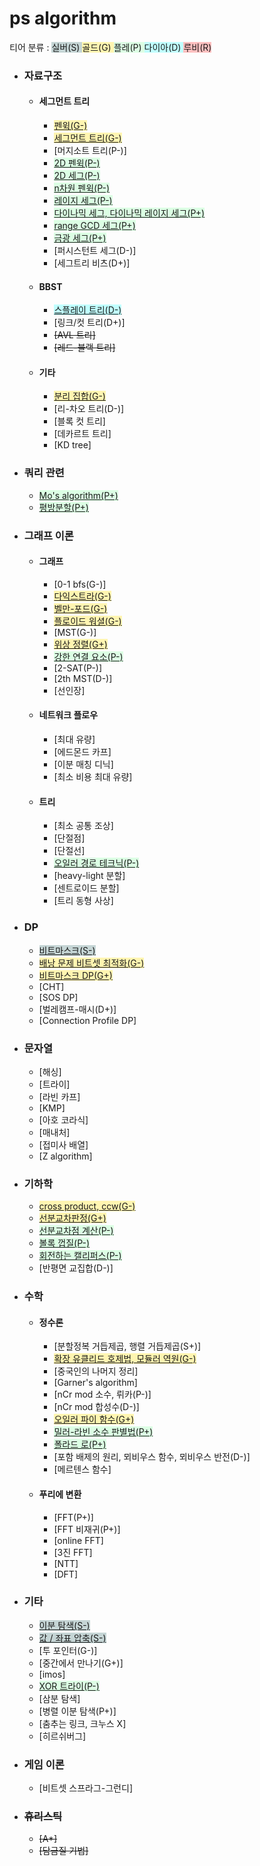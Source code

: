 <style>
  .silver { background-color:#C5D5D5 }
  .gold { background-color:#FFF5B1 }
  .platinum { background-color:#DCFFE4 }
  .diamond { background-color:#C0FFFF }
  .ruby { background-color:#FFC0C0 }
</style>

# ps algorithm
티어 분류 :
<span class="silver">실버(S)<span>
<span class="gold">골드(G)<span>
<span class="platinum">플레(P)<span>
<span class="diamond">다이아(D)<span>
<span class="ruby">루비(R)<span>

* ### 자료구조
  * #### 세그먼트 트리
    * <span class="gold">[펜윅(G-)](/자료구조/세그먼트%20트리/FenwickTree.md)</span>
    * <span class="gold">[세그먼트 트리(G-)](/자료구조/세그먼트%20트리/SegmentTree.md)</span>
    * <span class="">[머지소트 트리(P-)]</span>
    * <span class="platinum">[2D 펜윅(P-)](/자료구조/세그먼트%20트리/FenwickTree2D.md)</span>
    * <span class="platinum">[2D 세그(P-)](/자료구조/세그먼트%20트리/SegmentTree2D.md)</span>
    * <span class="platinum">[n차원 펜윅(P-)](/자료구조/세그먼트%20트리/Multi%20Dimensional%20FenwickTree.md)</span>
    * <span class="platinum">[레이지 세그(P-)](/자료구조/세그먼트%20트리/SegmentTree(Lazy%20Propagation).md)</span>
    * <span class="platinum">[다이나믹 세그, 다이나믹 레이지 세그(P+)](/자료구조/세그먼트%20트리/Dynamic%20SegmentTree.md)</span>
    * <span class="platinum">[range GCD 세그(P+)](/자료구조/세그먼트%20트리/GCD%20SegmentTree.md)</span>
    * <span class="platinum">[금광 세그(P+)](/자료구조/세그먼트%20트리/Gold%20Mine%20SegmentTree.md)</span>
    * <span class="">[퍼시스턴트 세그(D-)]</span>
    * <span class="">[세그트리 비츠(D+)]</span>
  * #### BBST
    * <span class="diamond">[스플레이 트리(D-)](/자료구조/BBST/SplayTree.md)</span>
    * <span class="">[링크/컷 트리(D+)]</span>
    * ~~<span class="">[AVL 트리]</span>~~
    * ~~<span class="">[레드-블랙 트리]</span>~~
  * #### 기타
    * <span class="gold">[분리 집합(G-)](/자료구조/기타/Disjoint%20Set.md)</span>
    * <span class="">[리-차오 트리(D-)]</span>
    * <span class="">[블록 컷 트리]</span>
    * <span class="">[데카르트 트리]</span>
    * <span class="">[KD tree]</span>
    <!-- * <span class="">[B-tree]</span>
    * <span class="">[wavelet 트리(P+)]</span>
    * <span class="">[회문 트리(D+)]</span>
    * <span class="">[도미네이터 트리(D+)]</span>
    * <span class="">[접미사 트리(R-)]</span>
    * <span class="">[탑 트리(R+)]</span> -->
* ### 쿼리 관련
  * <span class="platinum">[Mo's algorithm(P+)](/쿼리%20관련/Mo's%20Algorithm.md)</span>
  * <span class="platinum">[평방분할(P+)](/쿼리%20관련/Sqrt%20Decomposition.md)</span>
* ### 그래프 이론
  * #### 그래프
    * <span class="">[0-1 bfs(G-)]</span>
    * <span class="gold">[다익스트라(G-)](/그래프%20이론/그래프/Dijkstra.md)</span>
    * <span class="gold">[벨만-포드(G-)](/그래프%20이론/그래프/Bellman-Ford.md)</span>
    * <span class="gold">[플로이드 워셜(G-)](/그래프%20이론/그래프/Floyd-Warshall.md)</span>
    * <span class="">[MST(G-)]</span>
    * <span class="gold">[위상 정렬(G+)](/그래프%20이론/그래프/Topological%20Sort.md)</span>
    * <span class="platinum">[강한 연결 요소(P-)](/그래프%20이론/그래프/Strongly%20Connected%20Component.md)</span>
    * <span class="">[2-SAT(P-)]</span>
    * <span class="">[2th MST(D-)]</span>
    * <span class="">[선인장]</span>
    <!-- * <span class="">[유향 MST(D+)]</span> -->
    <!-- * <span class="">[최소 차수 MST]</span> -->
  * #### 네트워크 플로우
    * <span class="">[최대 유량]</span>
    * <span class="">[에드몬드 카프]</span>
    * <span class="">[이분 매칭 디닉]</span>
    * <span class="">[최소 비용 최대 유량]</span>
  * #### 트리
    * <span class="">[최소 공통 조상]</span>
    * <span class="">[단절점]</span>
    * <span class="">[단절선]</span>
    * <span class="platinum">[오일러 경로 테크닉(P-)](/그래프%20이론/트리/Euler%20Tour%20Technique.md)</span>
    * <span class="">[heavy-light 분할]</span>
    * <span class="">[센트로이드 분할]</span>
    * <span class="">[트리 동형 사상]</span>
* ### DP
  * <span class="silver">[비트마스크(S-)](/DP/Bitmask.md)</span>
  * <span class="gold">[배낭 문제 비트셋 최적화(G-)](/DP/Bitset%20Knapsack.md)</span>
  * <span class="gold">[비트마스크 DP(G+)](/DP/Bitmask%20DP.md)</span>
  * <span class="">[CHT]</span>
  * <span class="">[SOS DP]</span>
  * <span class="">[벌레캠프-매시(D+)]</span>
  * <span class="">[Connection Profile DP]</span>
* ### 문자열
  * <span class="">[해싱]</span>
  * <span class="">[트라이]</span>
  * <span class="">[라빈 카프]</span>
  * <span class="">[KMP]</span>
  * <span class="">[아호 코라식]</span>
  * <span class="">[매내처]</span>
  * <span class="">[접미사 배열]</span>
  * <span class="">[Z algorithm]</span>
* ### 기하학
  * <span class="gold">[cross product, ccw(G-)](/기하학/cross%20product,%20ccw.md)</span>
  * <span class="gold">[선분교차판정(G+)](/기하학/Line-Line%20Intersection%20check.md)</span>
  * <span class="platinum">[선분교차점 계산(P-)](/기하학/Line-Line%20Intersection%20calculate.md)</span>
  * <span class="platinum">[볼록 껍질(P-)](/기하학/Graham%20Scan.md)</span>
  * <span class="platinum">[회전하는 캘리퍼스(P-)](/기하학/Rotating%20Calipers.md)</span>
  * <span class="">[반평면 교집합(D-)]</span>
* ### 수학
  * #### 정수론
    * <span class="">[분할정복 거듭제곱, 행렬 거듭제곱(S+)]</span>
    * <span class="gold">[확장 유클리드 호제법, 모듈러 역원(G-)](/수학/정수론/ExtendedGCD,%20Modular%20Inverse.md)</span>
    * <span class="">[중국인의 나머지 정리]</span>
    * <span class="">[Garner's algorithm]</span>
    * <span class="">[nCr mod 소수, 뤼카(P-)]</span>
    * <span class="">[nCr mod 합성수(D-)]</span>
    * <span class="gold">[오일러 파이 함수(G+)](/수학/정수론/Euler's%20Totient%20Function.md)</span>
    * <span class="platinum">[밀러-라빈 소수 판별법(P+)](/수학/정수론/MillerRabin.md)</span>
    * <span class="platinum">[폴라드 로(P+)](/수학/정수론/PollardRho.md)</span>
    * <span class="">[포함 배제의 원리, 뫼비우스 함수, 뫼비우스 반전(D-)]</span>
    * <span class="">[메르텐스 함수]</span>
  * #### 푸리에 변환
    * <span class="">[FFT(P+)]</span>
    * <span class="">[FFT 비재귀(P+)]</span>
    * <span class="">[online FFT]</span>
    * <span class="">[3진 FFT]</span>
    * <span class="">[NTT]</span>
    * <span class="">[DFT]</span>
* ### 기타
  * <span class="silver">[이분 탐색(S-)](/기타/Binary%20Search.md)</span>
  * <span class="silver">[값 / 좌표 압축(S-)](/기타/Coordinate%20Compression.md)</span>
  * <span class="">[투 포인터(G-)]</span>
  * <span class="">[중간에서 만나기(G+)]</span>
  * <span class="">[imos]</span>
  * <span class="platinum">[XOR 트라이(P-)](/기타/XOR%20Trie.md)</span>
  * <span class="">[삼분 탐색]</span>
  * <span class="">[병렬 이분 탐색(P+)]</span>
  * <span class="">[춤추는 링크, 크누스 X]</span>
  * <span class="">[히르쉬버그]</span>
* ### 게임 이론
  * <span class="">[비트셋 스프라그-그런디]</span>
* ### ~~휴리스틱~~
  * ~~<span class="">[A*]</span>~~
  * ~~<span class="">[담금질 기법]</span>~~
